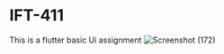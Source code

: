 # IFT-411
This is a flutter basic Ui assignment 
![Screenshot (172)](https://github.com/user-attachments/assets/9a9d968d-f5a1-43dc-9c0f-b5f5f8f6e013)
